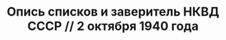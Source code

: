 ---
title: Опись списков и заверитель НКВД СССР // 2 октября 1940 года
description: РГАСПИ, ф.17, т.6, оп.171, дело 414, лист 456
images:
- /disk/pictures/v06/17-171-414-456.jpg
- /disk/pictures/v06/17-171-414-457.jpg
---